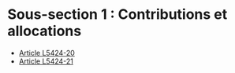 # Sous-section 1 : Contributions et allocations

* [Article L5424-20](./LEGIARTI000031086987.md)
* [Article L5424-21](./LEGIARTI000031086977.md)
